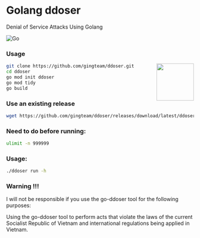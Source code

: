 # Golang ddoser
Denial of Service Attacks Using Golang

![Go](https://img.shields.io/badge/go-%2300ADD8.svg?style=for-the-badge&logo=go&logoColor=white)

### Usage
<img src="https://imgur.com/aARCzV9.png" align="right" height="100">

```bash
git clone https://github.com/gingteam/ddoser.git
cd ddoser
go mod init ddoser
go mod tidy
go build
```

### Use an existing release
```bash
wget https://github.com/gingteam/ddoser/releases/download/latest/ddoser
```

### Need to do before running:
```bash
ulimit -n 999999
```

### Usage:
```bash
./ddoser run -h
```

### Warning !!!
I will not be responsible if you use the go-ddoser tool for the following purposes:

Using the go-ddoser tool to perform acts that violate the laws of the current Socialist Republic of Vietnam and international regulations being applied in Vietnam.
